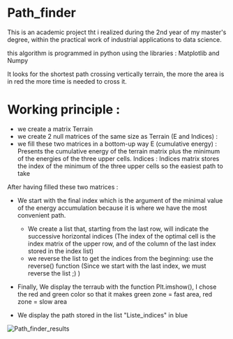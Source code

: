 # Path_finder

This is an academic project tht i realized during the 2nd year of my master's degree, within the practical work of industrial applications to data science.

this algorithm is programmed in python using the libraries : Matplotlib and Numpy 

It looks for the shortest path crossing vertically terrain, the more the area is in red the more time is needed to cross it.

# Working principle :

- we create a matrix Terrain
- we create 2 null matrices of the same size as Terrain (E and Indices) : 
- we fill these two matrices in a bottom-up way
E (cumulative energy) : Presents the cumulative energy of the terrain matrix plus the minimum of the energies of the three upper cells.
Indices : Indices matrix stores the index of the minimum of the three upper cells so the easiest path to take

After having filled these two matrices :

- We start with the final index which is the argument of the minimal value of the energy accumulation because it is where we have the most convenient path.
  - We create a list that, starting from the last row, will indicate the successive horizontal indices (The index of the optimal cell is the index matrix of the upper row, and of the column of the last index stored in the index list)
  - we reverse the list to get the indices from the beginning: use the reverse() function (Since we start with the last index, we must reverse the list ;) )

- Finally, We display the terraub with the function Plt.imshow(), I chose the red and green color so that it makes green zone = fast area, red zone = slow area
- We display the path stored in the list "Liste_indices" in blue 

![Path_finder_results](https://user-images.githubusercontent.com/96794946/147682172-1fb7adec-b935-47f8-86fe-27a87fffa9eb.png)
